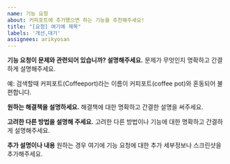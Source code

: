 ```yaml
---
name: 기능 요청
about: 커피포트에 추가했으면 하는 기능을 추천해주세요!
title: "[요청] 여기에 제목"
labels: '개선,대기'
assignees: arikyosan
---
```


**기능 요청이 문제와 관련되어 있습니까? 설명해주세요.**
문제가 무엇인지 명확하고 간결하게 설명해주세요.

예: 검색할때 커피포트(Coffeeport)라는 이름이 커피포트(coffee pot)와 혼동되어 불편합니다.

**원하는 해결책을 설명하세요.**
해결책에 대한 명확하고 간결한 설명을 써주세요.

**고려한 다른 방법을 설명해 주세요.**
고려한 다른 방법이나 기능에 대한 명확하고 간결하게 설명해주세요.

**추가 설명이나 내용**
원하는 경우 여기에 기능 요청에 대한 추가 세부정보나 스크린샷을 추가해주세요.
